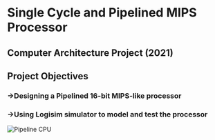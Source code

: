 # Single Cycle and Pipelined MIPS Processor
## Computer Architecture Project (2021)
## Project Objectives
### ->Designing a Pipelined 16-bit MIPS-like processor
### ->Using Logisim simulator to model and test the processor
![Pipeline CPU ](https://user-images.githubusercontent.com/78168331/196001247-eb2ebe04-aa37-404b-b9d8-72f1f095e797.png)
